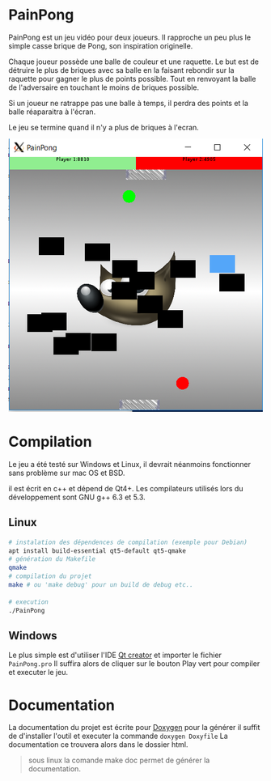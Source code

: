 # PainPong

PainPong est un jeu vidéo pour deux joueurs. Il rapproche un peu plus le simple casse brique de Pong, son inspiration originelle.

Chaque joueur possède une balle de couleur et une raquette.
Le but est de détruire le plus de briques avec sa balle en la faisant rebondir sur la raquette pour gagner le plus de points possible.
Tout en renvoyant la balle de l'adversaire en touchant le moins de briques possible.

Si un joueur ne ratrappe pas une balle à temps, il perdra des points et la balle réaparaitra à l'écran.

Le jeu se termine quand il n'y a plus de briques à l'ecran.

![Capture d'ecran du jeu](screen.png)

# Compilation

Le jeu a été testé sur Windows et Linux, il devrait néanmoins fonctionner sans problème sur mac OS et BSD.

il est écrit en c++ et dépend de Qt4+. Les compilateurs utilisés lors du développement sont GNU g++ 6.3 et 5.3.

## Linux

```bash
# instalation des dépendences de compilation (exemple pour Debian)
apt install build-essential qt5-default qt5-qmake
# génération du Makefile
qmake
# compilation du projet
make # ou 'make debug' pour un build de debug etc..

# execution
./PainPong
```

## Windows
Le plus simple est d'utiliser l'IDE [Qt creator](https://www.qt.io/download) et importer le fichier ```PainPong.pro``` 
Il suffira alors de cliquer sur le bouton Play vert pour compiler et executer le jeu. 

# Documentation

La documentation du projet est écrite pour [Doxygen](http://www.doxygen.nl/) pour la générer il suffit de d'installer l'outil et 
executer la commande ```doxygen Doxyfile```
La documentation ce trouvera alors dans le dossier html.

> sous linux la comande make doc permet de générer la documentation.
